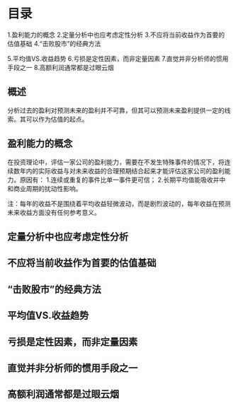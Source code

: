 # 目录
1.盈利能力的概念
2.定量分析中也应考虑定性分析
3.不应将当前收益作为首要的估值基础
4.“击败股市”的经典方法

5.平均值VS.收益趋势
6.亏损是定性因素，而非定量因素
7.直觉并非分析师的惯用手段之一
8.高额利润通常都是过眼云烟

## 概述   
   分析过去的盈利对预测未来的盈利并不可靠，但其可以预测未来盈利提供一定的线索。其可以作为估值的起点。

## 盈利能力的概念
在投资理论中，评估一家公司的盈利能力，需要在不发生特殊事件的情况下，将连续数年内的实际收益与对未来收益的合理预期结合起来才能评估这家公司的盈利能力。原因有：
1.连续或重复的事件比单一事件更可信；
2.长期平均值能吸收并中和商业周期的扰动性影响。

注：每年的收益不是围绕着平均收益轻微波动，而是剧烈波动的，每年收益在预测未来收益方面没有任何参考意义。

## 定量分析中也应考虑定性分析

## 不应将当前收益作为首要的估值基础
## “击败股市”的经典方法

## 平均值VS.收益趋势
## 亏损是定性因素，而非定量因素
## 直觉并非分析师的惯用手段之一
## 高额利润通常都是过眼云烟


   
